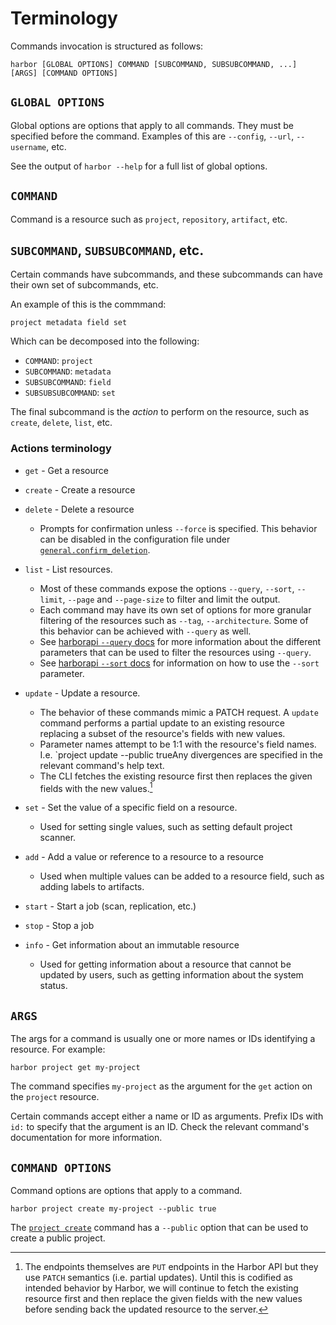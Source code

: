 
# Terminology

Commands invocation is structured as follows:

```
harbor [GLOBAL OPTIONS] COMMAND [SUBCOMMAND, SUBSUBCOMMAND, ...] [ARGS] [COMMAND OPTIONS]
```

## `GLOBAL OPTIONS`

Global options are options that apply to all commands. They must be specified before the command. Examples of this are `--config`, `--url`, `--username`, etc.

See the output of `harbor --help` for a full list of global options.

## `COMMAND`

Command is a resource such as `project`, `repository`, `artifact`, etc.

## `SUBCOMMAND`, `SUBSUBCOMMAND`, etc.

Certain commands have subcommands, and these subcommands can have their own set of subcommands, etc.

An example of this is the commmand:

```
project metadata field set
```

Which can be decomposed into the following:

* `COMMAND`: `project`
* `SUBCOMMAND`: `metadata`
* `SUBSUBCOMMAND`: `field`
* `SUBSUBSUBCOMMAND`: `set`

The final subcommand is the _action_ to perform on the resource, such as `create`, `delete`, `list`, etc.

### Actions terminology

* `get` - Get a resource
* `create` - Create a resource
* `delete` - Delete a resource
    * Prompts for confirmation unless `--force` is specified. This behavior can be disabled in the configuration file under [`general.confirm_deletion`](../../configuration/config-file/#generalconfirm_deletion).

* `list` - List resources.
    * Most of these commands expose the options `--query`, `--sort`, `--limit`, `--page` and `--page-size` to filter and limit the output.
    * Each command may have its own set of options for more granular filtering of the resources such as `--tag`, `--architecture`. Some of this behavior can be achieved with `--query` as well.
    * See [harborapi `--query` docs](https://pederhan.github.io/harborapi/usage/methods/read/#query) for more information about the different parameters that can be used to filter the resources using `--query`.
    * See [harborapi `--sort` docs](https://pederhan.github.io/harborapi/usage/methods/read/#sort) for information on how to use the `--sort` parameter.
* `update` - Update a resource.
    * The behavior of these commands mimic a PATCH request. A `update` command performs a partial update to an existing resource replacing a subset of the resource's fields with new values.
    * Parameter names attempt to be 1:1 with the resource's field names. I.e. `project update --public trueAny divergences are specified in the relevant command's help text.
    * The CLI fetches the existing resource first then replaces the given fields with the new values.[^1]
* `set` - Set the value of a specific field on a resource.
    * Used for setting single values, such as setting default project scanner.
* `add` - Add a value or reference to a resource to a resource
    * Used when multiple values can be added to a resource field, such as adding labels to artifacts.
* `start` - Start a job (scan, replication, etc.)
* `stop` - Stop a job
* `info` - Get information about an immutable resource
    * Used for getting information about a resource that cannot be updated by users, such as
    getting information about the system status.

## `ARGS`

The args for a command is usually one or more names or IDs identifying a resource. For example:

```
harbor project get my-project
```

The command specifies `my-project` as the argument for the `get` action on the `project` resource.

Certain commands accept either a name or ID as arguments. Prefix IDs with `id:` to specify that the argument is an ID. Check the relevant command's documentation for more information.

## `COMMAND OPTIONS`

Command options are options that apply to a command.

```
harbor project create my-project --public true
```
The [`project create`](../../commands/project/#project-create) command has a `--public` option that can be used to create a public project.



[^1]: The endpoints themselves are `PUT` endpoints in the Harbor API but they use `PATCH` semantics (i.e. partial updates). Until this is codified as intended behavior by Harbor, we will continue to fetch the existing resource first and then replace the given fields with the new values before sending back the updated resource to the server.
